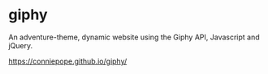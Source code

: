 # giphy
An adventure-theme, dynamic website using the Giphy API, Javascript and jQuery.

https://conniepope.github.io/giphy/
